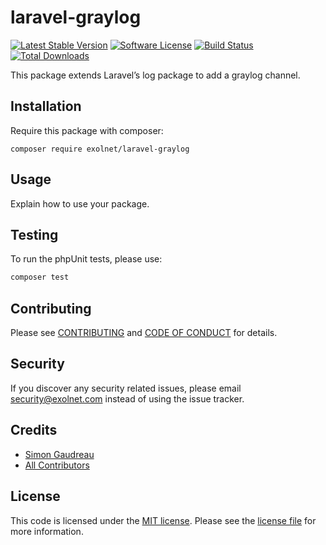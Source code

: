 # laravel-graylog

[![Latest Stable Version](https://poser.pugx.org/eXolnet/laravel-graylog/v/stable?format=flat-square)](https://packagist.org/packages/eXolnet/laravel-graylog)
[![Software License](https://img.shields.io/badge/license-MIT-brightgreen.svg?style=flat-square)](LICENSE.md)
[![Build Status](https://img.shields.io/travis/eXolnet/laravel-graylog/master.svg?style=flat-square)](https://travis-ci.org/eXolnet/laravel-graylog)
[![Total Downloads](https://img.shields.io/packagist/dt/eXolnet/laravel-graylog.svg?style=flat-square)](https://packagist.org/packages/eXolnet/laravel-graylog)

This package extends Laravel’s log package to add a graylog channel.

## Installation

Require this package with composer:

```
composer require exolnet/laravel-graylog
```

## Usage

Explain how to use your package.

## Testing

To run the phpUnit tests, please use:

``` bash
composer test
```

## Contributing

Please see [CONTRIBUTING](CONTRIBUTING.md) and [CODE OF CONDUCT](CODE_OF_CONDUCT.md) for details.

## Security

If you discover any security related issues, please email security@exolnet.com instead of using the issue tracker.

## Credits

- [Simon Gaudreau](https://github.com/Gandhi11)
- [All Contributors](../../contributors)

## License

This code is licensed under the [MIT license](http://choosealicense.com/licenses/mit/). 
Please see the [license file](LICENSE) for more information.
